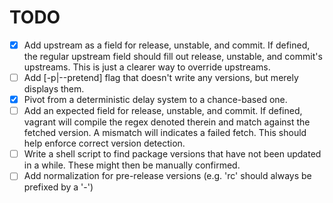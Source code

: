 # TODO

- [x] Add upstream as a field for release, unstable, and commit. If defined, the
  regular upstream field should fill out release, unstable, and commit's
  upstreams. This is just a clearer way to override upstreams.
- [ ] Add [-p|--pretend] flag that doesn't write any versions, but merely
  displays them.
- [x] Pivot from a deterministic delay system to a chance-based one.
- [ ] Add an expected field for release, unstable, and commit. If defined,
  vagrant will compile the regex denoted therein and match against the fetched
  version. A mismatch will indicates a failed fetch. This should help enforce
  correct version detection.
- [ ] Write a shell script to find package versions that have not been updated
  in a while. These might then be manually confirmed.
- [ ] Add normalization for pre-release versions (e.g. 'rc' should always be
  prefixed by a '-')
